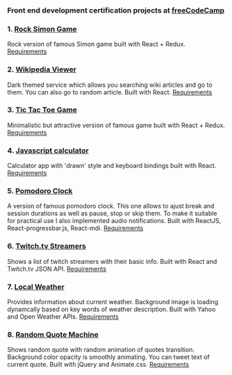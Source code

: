 ### Front end development certification projects at [freeCodeCamp](https://www.freecodecamp.com)

### 1. [Rock Simon Game](https://alexandr-bbm.github.io/fcc.front-end-dev-certification/freecodecamp.simon-game)

Rock version of famous Simon game built with React + Redux.
[Requirements](https://www.freecodecamp.com/challenges/build-a-simon-game)

### 2. [Wikipedia Viewer](https://alexandr-bbm.github.io/fcc.front-end-dev-certification/freecodecamp.wiki-search)

Dark themed service which allows you searching wiki articles and go to them. You can also go to random article. Built with React. 
[Requirements](https://www.freecodecamp.com/challenges/build-a-wikipedia-viewer)

### 3. [Tic Tac Toe Game](https://alexandr-bbm.github.io/fcc.front-end-dev-certification/freecodecamp.tic-tac-toe)

Minimalistic but attractive version of famous game built with React + Redux. 
[Requirements](https://www.freecodecamp.com/challenges/build-a-tic-tac-toe-game)

### 4. [Javascript calculator](https://alexandr-bbm.github.io/fcc.front-end-dev-certification/freecodecamp.calculator)

Calculator app with 'drawn' style and keyboard bindings built with React.
[Requirements](https://www.freecodecamp.com/challenges/build-a-javascript-calculator)

### 5. [Pomodoro Clock](https://alexandr-bbm.github.io/fcc.front-end-dev-certification/freecodecamp.pomodoro-timer)

A version of famous pomodoro clock. This one allows to ajust break and session durations as well as pause, stop or skip them. To make it suitable for practical use I also implemented audio notifications. Built with ReactJS, React-progressbar.js, React-mdi. 
[Requirements](https://www.freecodecamp.com/challenges/build-a-pomodoro-clock)

### 6. [Twitch.tv Streamers](https://alexandr-bbm.github.io/fcc.front-end-dev-certification/freecodecamp.twitch-streamers)

Shows a list of twitch streamers with their basic info. Built with React and Twitch.tv JSON API. 
[Requirements](https://www.freecodecamp.com/challenges/use-the-twitchtv-json-api)

### 7. [Local Weather](http://codepen.io/alexandr_bbm/full/NAgGPb/)

Provides information about current weather. Background image is loading dynamcally based on key words of weather description. Built with Yahoo and Open Weather APIs.
[Requirements](https://www.freecodecamp.com/challenges/use-the-twitchtv-json-api)

### 8. [Random Quote Machine](http://codepen.io/alexandr_bbm/full/zBwbbV/)

Shows random quote with random animation of quotes transition. Background color opacity is smoothly animating. You can tweet text of current quote. Built with jQuery and Animate.css.
[Requirements](https://www.freecodecamp.com/challenges/build-a-random-quote-machine)






